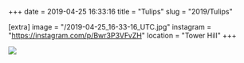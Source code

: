 +++
date = 2019-04-25 16:33:16
title = "Tulips"
slug = "2019/Tulips"

[extra]
image = "/2019-04-25_16-33-16_UTC.jpg"
instagram = "https://instagram.com/p/Bwr3P3VFvZH"
location = "Tower Hill"
+++

<img src="/2019-04-25_16-33-16_UTC.jpg" />

